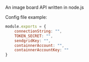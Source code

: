 An image board API written in node.js


Config file example:
```javascript
module.exports = {
    connectionString: "",
    TOKEN_SECRET: "",
    sendgridKey: "",
    containnerAccount: "",
    containnerAccountKey: ""
}
```